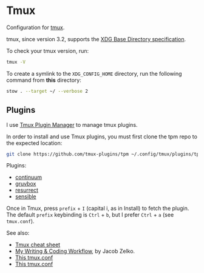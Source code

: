 # Tmux

Configuration for [tmux](https://github.com/tmux/tmux).

tmux, since version 3.2, supports the [XDG Base Directory specification](https://wiki.archlinux.org/title/XDG_Base_Directory).

To check your tmux version, run:

```sh
tmux -V
```

To create a symlink to the `XDG_CONFIG_HOME` directory, run the following command from **this** directory:

```sh
stow . --target ~/ --verbose 2
```

## Plugins

I use [Tmux Plugin Manager](https://github.com/tmux-plugins/tpm) to manage tmux plugins.

In order to install and use Tmux plugins, you must first clone the tpm repo to the expected location:

```sh
git clone https://github.com/tmux-plugins/tpm ~/.config/tmux/plugins/tpm
```

Plugins:

- [continuum](https://github.com/tmux-plugins/tmux-continuum)
- [gruvbox](https://github.com/egel/tmux-gruvbox)
- [resurrect](https://github.com/tmux-plugins/tmux-resurrect)
- [sensible](https://github.com/tmux-plugins/tmux-sensible)

Once in Tmux, press `prefix` + `I` (capital i, as in Install) to fetch the plugin.
The default `prefix` keybinding is `Ctrl` + `b`, but I prefer `Ctrl` + `a` (see `tmux.conf`).

See also:

- [Tmux cheat sheet](https://tmuxcheatsheet.com/)
- [My Writing & Coding Workflow](http://jacobzelko.com/workflow/), by Jacob Zelko.
- [This tmux.conf](https://gist.github.com/rodricels/7951c3bd505d343b07309b76188af9b3)
- [This tmux.conf](https://github.com/wbkang/wbk-stow/blob/master/tmux-config/.tmux.conf)